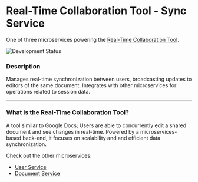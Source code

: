 # Real-Time Collaboration Tool - Sync Service
One of three microservices powering the [Real-Time Collaboration Tool](#what-is-the-real-time-collaboration-tool).

![Development Status](https://img.shields.io/badge/status-in%20development-yellow)

### Description
Manages real-time synchronization between users, broadcasting updates to editors of the same document. Integrates with other microservices for operations related to session data.

---

### What is the Real-Time Collaboration Tool?
A tool similar to Google Docs; Users are able to concurrently edit a shared document and see changes in real-time. Powered by a microservices-based back-end, it focuses on scalability and and efficient data synchronization.

Check out the other microservices:
* [User Service](https://github.com/draff1800/real-time-collaboration-tool-user-service)
* [Document Service](https://github.com/draff1800/real-time-collaboration-tool-document-service)

